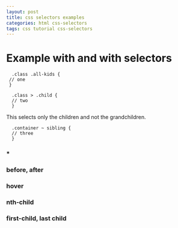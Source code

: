 ```yaml
---
layout: post
title: css selectors examples
categories: html css-selectors
tags: css tutorial css-selectors
---
```


# Example with and with selectors


```
  .class .all-kids {
 // one
 }
```


```
  .class > .child {
  // two
  }
```
This selects only the children and not the grandchildren.

```
  .container ~ sibling {
  // three
  }
```

### *
### before, after
### hover

### nth-child
### first-child, last child
